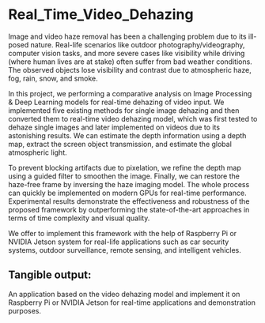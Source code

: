 # Real_Time_Video_Dehazing

Image and video haze removal has been a challenging problem due to its ill-posed nature. Real-life scenarios like outdoor photography/videography, computer vision tasks, and more severe cases like visibility while driving (where human lives are at stake) often suffer from bad weather conditions. The observed objects lose visibility and contrast due to atmospheric haze, fog, rain, snow, and smoke.

In this project, we performing a comparative analysis on Image Processing & Deep Learning models for real-time dehazing of video input. We implemented five existing methods for single image dehazing and then converted them to real-time video dehazing model, which was first tested to dehaze single images and later implemented on videos due to its astonishing results. We can estimate the depth information using a depth map, extract the screen object transmission, and estimate the global atmospheric light.

To prevent blocking artifacts due to pixelation, we refine the depth map using a guided filter to smoothen the image. Finally, we can restore the haze-free frame by inversing the haze imaging model. The whole process can quickly be implemented on modern GPUs for real-time performance. Experimental results demonstrate the effectiveness and robustness of the proposed framework by outperforming the state-of-the-art approaches in terms of time complexity and visual quality.

We offer to implement this framework with the help of Raspberry Pi or NVIDIA Jetson system for real-life applications such as car security systems, outdoor surveillance, remote sensing, and intelligent vehicles.

## Tangible output:
An application based on the video dehazing model and implement it on Raspberry Pi or NVIDIA Jetson for real-time applications and demonstration purposes.
